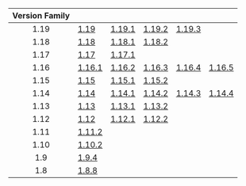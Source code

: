 | Version Family | | | | | |
|:---:|---|---|---|---|---|
| 1.19 | [1.19](https://github.com/BaldGang/spigot-build/releases/download/20230204/spigot-1.19.jar) | [1.19.1](https://github.com/BaldGang/spigot-build/releases/download/20230204/spigot-1.19.1.jar) | [1.19.2](https://github.com/BaldGang/spigot-build/releases/download/20230204/spigot-1.19.2.jar) | [1.19.3](https://github.com/BaldGang/spigot-build/releases/download/20230204/spigot-1.19.3.jar) | |
| 1.18 | [1.18](https://github.com/BaldGang/spigot-build/releases/download/20230204/spigot-1.18.jar) | [1.18.1](https://github.com/BaldGang/spigot-build/releases/download/20230204/spigot-1.18.1.jar) | [1.18.2](https://github.com/BaldGang/spigot-build/releases/download/20230204/spigot-1.18.2.jar) | | |
| 1.17 | [1.17](https://github.com/BaldGang/spigot-build/releases/download/20230204/spigot-1.17.jar) | [1.17.1](https://github.com/BaldGang/spigot-build/releases/download/20230204/spigot-1.17.1.jar) | | | |
| 1.16 | [1.16.1](https://github.com/BaldGang/spigot-build/releases/download/20230204/spigot-1.16.1.jar) | [1.16.2](https://github.com/BaldGang/spigot-build/releases/download/20230204/spigot-1.16.2.jar) | [1.16.3](https://github.com/BaldGang/spigot-build/releases/download/20230204/spigot-1.16.3.jar) | [1.16.4](https://github.com/BaldGang/spigot-build/releases/download/20230204/spigot-1.16.4.jar) | [1.16.5](https://github.com/BaldGang/spigot-build/releases/download/20230204/spigot-1.16.5.jar) |
| 1.15 | [1.15](https://github.com/BaldGang/spigot-build/releases/download/20230204/spigot-1.15.jar) | [1.15.1](https://github.com/BaldGang/spigot-build/releases/download/20230204/spigot-1.15.1.jar) | [1.15.2](https://github.com/BaldGang/spigot-build/releases/download/20230204/spigot-1.15.2.jar) | | |
| 1.14 | [1.14](https://github.com/BaldGang/spigot-build/releases/download/20230204/spigot-1.14.jar) | [1.14.1](https://github.com/BaldGang/spigot-build/releases/download/20230204/spigot-1.14.1.jar) | [1.14.2](https://github.com/BaldGang/spigot-build/releases/download/20230204/spigot-1.14.2.jar) | [1.14.3](https://github.com/BaldGang/spigot-build/releases/download/20230204/spigot-1.14.3.jar) | [1.14.4](https://github.com/BaldGang/spigot-build/releases/download/20230204/spigot-1.14.4.jar) |
| 1.13 | [1.13](https://github.com/BaldGang/spigot-build/releases/download/20230204/spigot-1.13.jar) | [1.13.1](https://github.com/BaldGang/spigot-build/releases/download/20230204/spigot-1.13.1.jar) | [1.13.2](https://github.com/BaldGang/spigot-build/releases/download/20230204/spigot-1.13.2.jar) | | |
| 1.12 | [1.12](https://github.com/BaldGang/spigot-build/releases/download/20230204/spigot-1.12.jar) | [1.12.1](https://github.com/BaldGang/spigot-build/releases/download/20230204/spigot-1.12.1.jar) | [1.12.2](https://github.com/BaldGang/spigot-build/releases/download/20230204/spigot-1.12.2.jar) | | |
| 1.11 | [1.11.2](https://github.com/BaldGang/spigot-build/releases/download/20230204/spigot-1.11.2.jar) | | | | |
| 1.10 | [1.10.2](https://github.com/BaldGang/spigot-build/releases/download/20230204/spigot-1.10.2.jar) | | | | |
| 1.9 | [1.9.4](https://github.com/BaldGang/spigot-build/releases/download/20230204/spigot-1.9.4.jar) | | | | |
| 1.8 | [1.8.8](https://github.com/BaldGang/spigot-build/releases/download/20230204/spigot-1.8.8.jar) | | | | |
